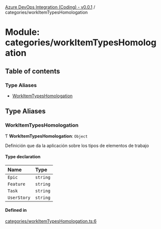 [Azure DevOps Integration (Coding) - v0.0.1](../README.md) / categories/workItemTypesHomologation

# Module: categories/workItemTypesHomologation

## Table of contents

### Type Aliases

- [WorkItemTypesHomologation](categories_workItemTypesHomologation.md#workitemtypeshomologation)

## Type Aliases

### WorkItemTypesHomologation

Ƭ **WorkItemTypesHomologation**: `Object`

Definición que da la aplicación sobre los tipos de elementos de trabajo

#### Type declaration

| Name | Type |
| :------ | :------ |
| `Epic` | `string` |
| `Feature` | `string` |
| `Task` | `string` |
| `UserStory` | `string` |

#### Defined in

[categories/workItemTypesHomologation.ts:6](https://github.com/jeysgar1/azure-devops-api-kms/blob/28b9ee1/src/categories/workItemTypesHomologation.ts#L6)
